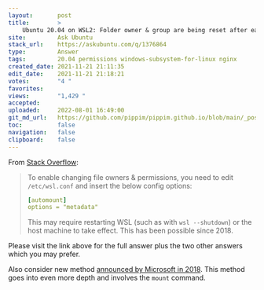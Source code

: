 ```yaml
---
layout:       post
title:        >
    Ubuntu 20.04 on WSL2: Folder owner & group are being reset after each start
site:         Ask Ubuntu
stack_url:    https://askubuntu.com/q/1376864
type:         Answer
tags:         20.04 permissions windows-subsystem-for-linux nginx
created_date: 2021-11-21 21:11:35
edit_date:    2021-11-21 21:18:21
votes:        "4 "
favorites:    
views:        "1,429 "
accepted:     
uploaded:     2022-08-01 16:49:00
git_md_url:   https://github.com/pippim/pippim.github.io/blob/main/_posts/2021/2021-11-21-Ubuntu-20.04-on-WSL2_-Folder-owner-_-group-are-being-reset-after-each-start.md
toc:          false
navigation:   false
clipboard:    false
---
```


From [Stack Overflow](https://stackoverflow.com/questions/46610256/chmod-wsl-bash-doesnt-work):

> To enable changing file owners & permissions, you need to edit  
> `/etc/wsl.conf` and insert the below config options:  
>   
>    ``` yaml   
>    [automount]   
>    options = "metadata"   
>    ```  
>   
> This may require restarting WSL (such as with `wsl --shutdown`) or the  
> host machine to take effect. This has been possible since 2018.  

Please visit the link above for the full answer plus the two other answers which you may prefer.

Also consider new method [announced by Microsoft in 2018](https://devblogs.microsoft.com/commandline/chmod-chown-wsl-improvements/). This method goes into even more depth and involves the `mount` command.

